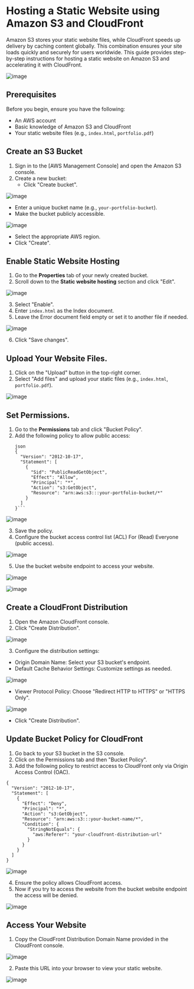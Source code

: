# Hosting a Static Website using Amazon S3 and CloudFront

Amazon S3 stores your static website files, while CloudFront speeds up delivery by caching content globally. This combination ensures your site loads quickly and securely for users worldwide.
This guide provides step-by-step instructions for hosting a static website on Amazon S3 and accelerating it with CloudFront.

![image](https://github.com/user-attachments/assets/666beffd-7cc1-4e9b-85b8-027fdabc2f4a)

## Prerequisites

Before you begin, ensure you have the following:
- An AWS account
- Basic knowledge of Amazon S3 and CloudFront
- Your static website files (e.g., `index.html`, `portfolio.pdf`)

## Create an S3 Bucket
1. Sign in to the [AWS Management Console] and open the Amazon S3 console.
2. Create a new bucket:
   - Click "Create bucket".

![image](https://github.com/user-attachments/assets/898b6eeb-4c31-4c49-ad33-8cfcf5797f76)

   - Enter a unique bucket name (e.g., `your-portfolio-bucket`).
   - Make the bucket publicly accessible.

![image](https://github.com/user-attachments/assets/fdd6b489-4087-4a30-9594-e695370ec997)

   - Select the appropriate AWS region.
   - Click "Create".

## Enable Static Website Hosting

1. Go to the **Properties** tab of your newly created bucket.
2. Scroll down to the **Static website hosting** section and click "Edit".

![image](https://github.com/user-attachments/assets/b6eba454-dbb4-47ea-9276-ff6298c53524)

3. Select "Enable".
4. Enter `index.html` as the Index document.
5. Leave the Error document field empty or set it to another file if needed.

![image](https://github.com/user-attachments/assets/1d32841a-a6c0-4612-843a-841992cccb5f)

6. Click "Save changes".
## Upload Your Website Files.
1. Click on the "Upload" button in the top-right corner.
2. Select "Add files" and upload your static files (e.g., `index.html`, `portfolio.pdf`).

![image](https://github.com/user-attachments/assets/e0e94498-5aec-4bd3-8840-019af7bbb12a)

## Set Permissions.
1. Go to the **Permissions** tab and click "Bucket Policy".
2. Add the following policy to allow public access:
   ```
   json
   {
     "Version": "2012-10-17",
     "Statement": [
       {
         "Sid": "PublicReadGetObject",
         "Effect": "Allow",
         "Principal": "*",
         "Action": "s3:GetObject",
         "Resource": "arn:aws:s3:::your-portfolio-bucket/*"
       }
     ]
   }```
   
![image](https://github.com/user-attachments/assets/1af68323-6fba-4b47-a418-58a1751266f0)

3. Save the policy.
4. Configure the bucket access control list (ACL) For (Read) Everyone (public access).

![image](https://github.com/user-attachments/assets/cad3c7dd-df6d-4aac-8cf1-76dffa9840c3)

5. Use the bucket website  endpoint to access your website.

![image](https://github.com/user-attachments/assets/25a3579a-a6a3-41e8-bb0d-0111142cbd20)

![image](https://github.com/user-attachments/assets/052fbf48-a26f-4fb8-b5c3-3fb72c244da4)

##  Create a CloudFront Distribution
1.	Open the Amazon CloudFront console.
2.	Click "Create Distribution".

![image](https://github.com/user-attachments/assets/b8a0b277-5e33-4e97-847c-f2eff87a606b)

3.	Configure the distribution settings:
-	Origin Domain Name: Select your S3 bucket's endpoint.
-	Default Cache Behavior Settings: Customize settings as needed.

![image](https://github.com/user-attachments/assets/afe3889d-3888-45e3-a0ed-56fade559287)

-	Viewer Protocol Policy: Choose "Redirect HTTP to HTTPS" or "HTTPS Only".

![image](https://github.com/user-attachments/assets/bb4ccf9f-073b-4d81-9bb1-d52b4f801c37)

-	Click "Create Distribution".
## Update Bucket Policy for CloudFront
1.	Go back to your S3 bucket in the S3 console.
2.	Click on the Permissions tab and then "Bucket Policy".
3.	Add the following policy to restrict access to CloudFront only via Origin Access Control (OAC).

```
{
  "Version": "2012-10-17",
  "Statement": [
    {
      "Effect": "Deny",
      "Principal": "*",
      "Action": "s3:GetObject",
      "Resource": "arn:aws:s3:::your-bucket-name/*",
      "Condition": {
        "StringNotEquals": {
          "aws:Referer": "your-cloudfront-distribution-url"
        }
      }
    }
  ]
}
```

![image](https://github.com/user-attachments/assets/1222f36f-cceb-48e4-af7d-2eeb630866fb)

4.	Ensure the policy allows CloudFront access.
5.	Now if you try to access the website from the bucket website  endpoint the access will be denied. 

![image](https://github.com/user-attachments/assets/eadcc960-7408-48ea-994f-1f147b53a94a)

## Access Your Website
1.	Copy the CloudFront Distribution Domain Name provided in the CloudFront console.

![image](https://github.com/user-attachments/assets/6b49e89f-0202-4384-b69d-d335b6bddebe)

2.	Paste this URL into your browser to view your static website.

![image](https://github.com/user-attachments/assets/08a05f5e-6ad1-498b-a761-8e691635fe7d)








